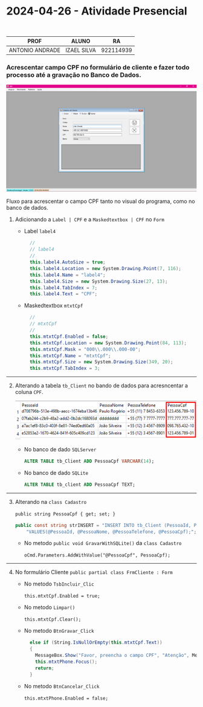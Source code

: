 # 2024-04-26 - Atividade Presencial 
<br>

| PROF | ALUNO | RA |
|----------|----------|----------|
| ANTONIO ANDRADE   | IZAEL SILVA   | 922114939   |


### Acrescentar campo CPF no formulário de cliente e fazer todo processo até a gravação no Banco de Dados.


![alt text](image.png)

Fluxo para acrescentar o campo CPF tanto no visual do programa, como no banco de dados.

1. Adicionando a `Label | CPF` e a `Maskedtextbox | CPF` no `Form`
    
    * Label `label4`

      ```C#
        // 
        // label4
        // 
        this.label4.AutoSize = true;
        this.label4.Location = new System.Drawing.Point(7, 116);
        this.label4.Name = "label4";
        this.label4.Size = new System.Drawing.Size(27, 13);
        this.label4.TabIndex = 7;
        this.label4.Text = "CPF";
      ```
    * Maskedtextbox `mtxtCpf`
    
      ```C#
        // 
        // mtxtCpf
        // 
        this.mtxtCpf.Enabled = false;
        this.mtxtCpf.Location = new System.Drawing.Point(84, 113);
        this.mtxtCpf.Mask = "000\\.000\\.000-00";
        this.mtxtCpf.Name = "mtxtCpf";
        this.mtxtCpf.Size = new System.Drawing.Size(349, 20);
        this.mtxtCpf.TabIndex = 3;
      ```

---

2. Alterando a tabela `tb_Client` no bando de dados para acresncentar a coluna `CPF`.

    ![alt text](image-1.png)
  
    * No banco de dado `SQLServer`

      ```SQL
      ALTER TABLE tb_Client ADD PessoaCpf VARCHAR(14);
      ```
    * No banco de dado `SQLite`
      ```sql
      ALTER TABLE tb_client ADD PessoaCpf TEXT;
      ```

---

3. Alterando na `class Cadastro`

    `public string PessoaCpf { get; set; }`
    ```c#
    public const string strINSERT = "INSERT INTO tb_Client (PessoaId, PessoaNome, PessoaTelefone, `PessoaCpf`) " +
        "VALUES(@PessoaId, @PessoaNome, @PessoaTelefone, @PessoaCpf);";
    ```
    

    * No metodo `public void GravarWithSQLite()` da `class Cadastro`

      `oCmd.Parameters.AddWithValue("@PessoaCpf", PessoaCpf);`

---

4. No formulário Cliente `public partial class FrmCliente : Form`

    * No metodo `TsbIncluir_Clic`

      `this.mtxtCpf.Enabled = true;`

    * No metodo `Limpar()`

      `this.mtxtCpf.Clear();`

    * No metodo `BtnGravar_Click`

      ```c#
        else if (String.IsNullOrEmpty(this.mtxtCpf.Text))
        {
          MessageBox.Show("Favor, preencha o campo CPF", "Atenção", MessageBoxButtons.OK, MessageBoxIcon.Warning);
          this.mtxtPhone.Focus();
          return;
        }
      ```
    * No metodo `BtnCancelar_Click`

      `this.mtxtPhone.Enabled = false;`